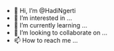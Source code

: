 - 👋 Hi, I’m @HadiNgerti
- 👀 I’m interested in ...
- 🌱 I’m currently learning ...
- 💞️ I’m looking to collaborate on ...
- 📫 How to reach me ...

<!---
HadiNgerti/HadiNgerti is a ✨ special ✨ repository because its `README.md` (this file) appears on your GitHub profile.
You can click the Preview link to take a look at your changes.
--->
